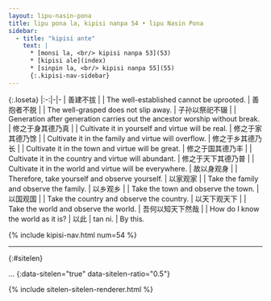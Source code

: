 ```yaml
---
layout: lipu-nasin-pona
title: lipu pona la, kipisi nanpa 54 • lipu Nasin Pona
sidebar:
  - title: "kipisi ante"
    text: |
      * [monsi la, <br/> kipisi nanpa 53](53)
      * [kipisi ale](index)
      * [sinpin la, <br/> kipisi nanpa 55](55)
      {:.kipisi-nav-sidebar}
---
```


{:.loseta}
|:-:|-|-
| 善建不拔         |         | The well-established cannot be uprooted.
| 善抱者不脱       |         | The well-grasped does not slip away.
| 子孙以祭祀不辍   |         | Generation after generation carries out the ancestor worship without break.
| 修之于身<wbr/>其德乃真   |         | Cultivate it in yourself and virtue will be real.
| 修之于家<wbr/>其德乃馀   |         | Cultivate it in the family and virtue will overflow.
| 修之于乡<wbr/>其德乃长   |         | Cultivate it in the town and virtue will be great.
| 修之于国<wbr/>其德乃丰   |         | Cultivate it in the country and virtue will abundant.
| 修之于天下<wbr/>其德乃普 |         | Cultivate it in the world and virtue will be everywhere.
| 故以身观身       |         | Therefore, take yourself and observe yourself.
| 以家观家         |         | Take the family and observe the family.
| 以乡观乡         |         | Take the town and observe the town.
| 以国观国         |         | Take the country and observe the country.
| 以天下观天下     |         | Take the world and observe the world.
| 吾何以知天下然哉 |         | How do I know the world as it is?
| 以此             | tan ni. | By this.

{% include kipisi-nav.html num=54 %}

-------
{:#sitelen}

...
{:data-sitelen="true" data-sitelen-ratio="0.5"}

{% include sitelen-sitelen-renderer.html %}
